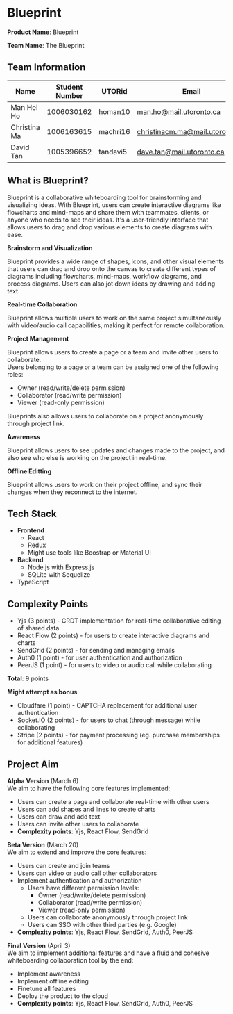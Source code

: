 # Blueprint

**Product Name**: Blueprint

**Team Name**: The Blueprint

## Team Information

| Name         | Student Number | UTORid   | Email                           |
| ------------ | -------------- | -------- | ------------------------------- |
| Man Hei Ho   | 1006030162     | homan10  | man.ho@mail.utoronto.ca         |
| Christina Ma | 1006163615     | machri16 | christinacm.ma@mail.utoronto.ca |
| David Tan    | 1005396652     | tandavi5 | dave.tan@mail.utoronto.ca       |

## What is Blueprint?

Blueprint is a collaborative whiteboarding tool for brainstorming and visualizing ideas. With Blueprint, users can create interactive diagrams like flowcharts and mind-maps and share them with teammates, clients, or anyone who needs to see their ideas. It's a user-friendly interface that allows users to drag and drop various elements to create diagrams with ease.

**Brainstorm and Visualization**

Blueprint provides a wide range of shapes, icons, and other visual elements that users can drag and drop onto the canvas to create different types of diagrams including flowcharts, mind-maps, workflow diagrams, and process diagrams. Users can also jot down ideas by drawing and adding text.

**Real-time Collaboration**

Blueprint allows multiple users to work on the same project simultaneously with video/audio call capabilities, making it perfect for remote collaboration.

**Project Management**

Blueprint allows users to create a page or a team and invite other users to collaborate.  
Users belonging to a page or a team can be assigned one of the following roles:

- Owner (read/write/delete permission)
- Collaborator (read/write permission)
- Viewer (read-only permission)

Blueprints also allows users to collaborate on a project anonymously through project link.

**Awareness**

Blueprint allows users to see updates and changes made to the project, and also see who else is working on the project in real-time.

**Offline Editting**

Blueprint allows users to work on their project offline, and sync their changes when they reconnect to the internet.

## Tech Stack

- **Frontend**
  - React
  - Redux
  - Might use tools like Boostrap or Material UI
- **Backend**
  - Node.js with Express.js
  - SQLite with Sequelize
- TypeScript

## Complexity Points

- Yjs (3 points) - CRDT implementation for real-time collaborative editing of shared data
- React Flow (2 points) - for users to create interactive diagrams and charts
- SendGrid (2 points) - for sending and managing emails
- Auth0 (1 point) - for user authentication and authorization
- PeerJS (1 point) - for users to video or audio call while collaborating

**Total**: 9 points

**Might attempt as bonus**

- Cloudfare (1 point) - CAPTCHA replacement for additional user authentication
- Socket.IO (2 points) - for users to chat (through message) while collaborating
- Stripe (2 points) - for payment processing (eg. purchase memberships for additional features)

## Project Aim

**Alpha Version** (March 6)  
We aim to have the following core features implemented:

- Users can create a page and collaborate real-time with other users
- Users can add shapes and lines to create charts
- Users can draw and add text
- Users can invite other users to collaborate
- **Complexity points**: Yjs, React Flow, SendGrid

**Beta Version** (March 20)  
We aim to extend and improve the core features:

- Users can create and join teams
- Users can video or audio call other collaborators
- Implement authentication and authorization
  - Users have different permission levels:
    - Owner (read/write/delete permission)
    - Collaborator (read/write permission)
    - Viewer (read-only permission)
  - Users can collaborate anonymously through project link
  - Users can SSO with other third parties (e.g. Google)
- **Complexity points**: Yjs, React Flow, SendGrid, Auth0, PeerJS

**Final Version** (April 3)  
We aim to implement additional features and have a fluid and cohesive whiteboarding collaboration tool by the end:

- Implement awareness
- Implement offline editing
- Finetune all features
- Deploy the product to the cloud
- **Complexity points**: Yjs, React Flow, SendGrid, Auth0, PeerJS
